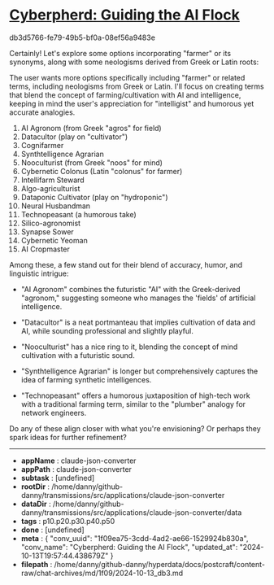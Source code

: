 # [Cyberpherd: Guiding the AI Flock](https://claude.ai/chat/1f09ea75-3cdd-4ad2-ae66-1529924b830a)

db3d5766-fe79-49b5-bf0a-08ef56a9483e

 Certainly! Let's explore some options incorporating "farmer" or its synonyms, along with some neologisms derived from Greek or Latin roots:

<antThinking>The user wants more options specifically including "farmer" or related terms, including neologisms from Greek or Latin. I'll focus on creating terms that blend the concept of farming/cultivation with AI and intelligence, keeping in mind the user's appreciation for "intelligist" and humorous yet accurate analogies.</antThinking>

1. AI Agronom (from Greek "agros" for field)
2. Datacultor (play on "cultivator")
3. Cognifarmer
4. Synthtelligence Agrarian
5. Nooculturist (from Greek "noos" for mind)
6. Cybernetic Colonus (Latin "colonus" for farmer)
7. Intellifarm Steward
8. Algo-agriculturist
9. Dataponic Cultivator (play on "hydroponic")
10. Neural Husbandman
11. Technopeasant (a humorous take)
12. Silico-agronomist
13. Synapse Sower
14. Cybernetic Yeoman
15. AI Cropmaster

Among these, a few stand out for their blend of accuracy, humor, and linguistic intrigue:

- "AI Agronom" combines the futuristic "AI" with the Greek-derived "agronom," suggesting someone who manages the 'fields' of artificial intelligence.

- "Datacultor" is a neat portmanteau that implies cultivation of data and AI, while sounding professional and slightly playful.

- "Nooculturist" has a nice ring to it, blending the concept of mind cultivation with a futuristic sound.

- "Synthtelligence Agrarian" is longer but comprehensively captures the idea of farming synthetic intelligences.

- "Technopeasant" offers a humorous juxtaposition of high-tech work with a traditional farming term, similar to the "plumber" analogy for network engineers.

Do any of these align closer with what you're envisioning? Or perhaps they spark ideas for further refinement?

---

* **appName** : claude-json-converter
* **appPath** : claude-json-converter
* **subtask** : [undefined]
* **rootDir** : /home/danny/github-danny/transmissions/src/applications/claude-json-converter
* **dataDir** : /home/danny/github-danny/transmissions/src/applications/claude-json-converter/data
* **tags** : p10.p20.p30.p40.p50
* **done** : [undefined]
* **meta** : {
  "conv_uuid": "1f09ea75-3cdd-4ad2-ae66-1529924b830a",
  "conv_name": "Cyberpherd: Guiding the AI Flock",
  "updated_at": "2024-10-13T19:57:44.438679Z"
}
* **filepath** : /home/danny/github-danny/hyperdata/docs/postcraft/content-raw/chat-archives/md/1f09/2024-10-13_db3.md